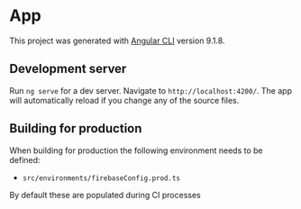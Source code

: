 # App

This project was generated with [Angular CLI](https://github.com/angular/angular-cli) version 9.1.8.

## Development server

Run `ng serve` for a dev server. Navigate to `http://localhost:4200/`. The app will automatically reload if you change any of the source files.

## Building for production

When building for production the following environment needs to be defined:

- `src/environments/firebaseConfig.prod.ts`

By default these are populated during CI processes
